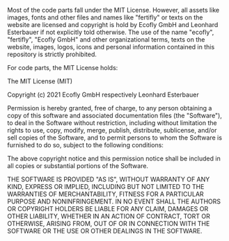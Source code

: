 Most of the code parts fall under the MIT License. However, all assets like images, fonts and other files and names like "fertifly" or texts on the website are licensed and copyright is hold by Ecofly GmbH and Leonhard Esterbauer if not explicitly told otherwise. The use of the name "ecofly", "fertifly", "Ecofly GmbH" and other organizational terms, texts on the website, images, logos, icons and personal information contained in this repository is strictly prohibited.

For code parts, the MIT License holds:

The MIT License (MIT)

Copyright (c) 2021 Ecofly GmbH respectively Leonhard Esterbauer

Permission is hereby granted, free of charge, to any person obtaining a copy of this software and associated documentation files (the "Software"), to deal in the Software without restriction, including without limitation the rights to use, copy, modify, merge, publish, distribute, sublicense, and/or sell copies of the Software, and to permit persons to whom the Software is furnished to do so, subject to the following conditions:

The above copyright notice and this permission notice shall be included in all copies or substantial portions of the Software.

THE SOFTWARE IS PROVIDED "AS IS", WITHOUT WARRANTY OF ANY KIND, EXPRESS OR IMPLIED, INCLUDING BUT NOT LIMITED TO THE WARRANTIES OF MERCHANTABILITY, FITNESS FOR A PARTICULAR PURPOSE AND NONINFRINGEMENT. IN NO EVENT SHALL THE AUTHORS OR COPYRIGHT HOLDERS BE LIABLE FOR ANY CLAIM, DAMAGES OR OTHER LIABILITY, WHETHER IN AN ACTION OF CONTRACT, TORT OR OTHERWISE, ARISING FROM, OUT OF OR IN CONNECTION WITH THE SOFTWARE OR THE USE OR OTHER DEALINGS IN THE SOFTWARE.
